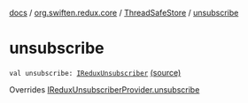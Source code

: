 [docs](../../index.md) / [org.swiften.redux.core](../index.md) / [ThreadSafeStore](index.md) / [unsubscribe](./unsubscribe.md)

# unsubscribe

`val unsubscribe: `[`IReduxUnsubscriber`](../-i-redux-unsubscriber.md) [(source)](https://github.com/protoman92/KotlinRedux/tree/master/common/common-core/src/main/kotlin/org/swiften/redux/core/ThreadSafeStore.kt#L48)

Overrides [IReduxUnsubscriberProvider.unsubscribe](../-i-redux-unsubscriber-provider/unsubscribe.md)

